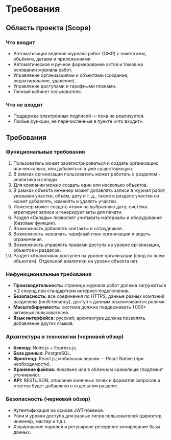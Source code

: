 # Требования

## Область проекта (Scope)

### Что входит

- Автоматизация ведения журнала работ (ОЖР) с пикетажем, объёмом, датами и приложениями.
- Автоматическое и ручное формирование актов и томов на основании журнала работ.
- Управление организациями и объектами (создание, редактирование, удаление).
- Управление доступами и тарифными планами.
- Личный кабинет пользователя.

### Что не входит

- Поддержка электронных подписей — пока не реализуется.
- Любые функции, не перечисленные в пункте «что входит».

## Требования

### Функциональные требования

1. Пользователь может зарегистрироваться и создать организацию или несколько, или добавиться в уже существующую.
2. В рамках организации пользователь может работать с разделом - аналитика и склады.
3. Для компании можно создать один или несколько объектов.
4. В рамках объекта инженер может добавлять записи в журнал работ, указывая участки, объём, дату и т. д., также в разделе участки он может добавлять, изменять и удалять участки.
5. Инженер может создать «том» на выбранную дату; система агрегирует записи и генерирует акты для печати.
6. Раздел «Склады» позволяет учитывать материалы и оборудование (базовые функции).
7. Возможность добавлять контакты и сотрудников.
8. Возможность назначать тарифный план организации и видеть ограничения.
9. Возможность управлять правами доступа на уровне организации, объектов и разделов.
10. Раздел «Аналитика» доступен на уровне организации (свод по всем объектам). Отдельной аналитики на уровне объекта нет.


### Нефункциональные требования

- **Производительность:** страница журнала работ должна загружаться ≤ 2 секунд при стандартном интернет‑подключении.
- **Безопасность:** все соединения по HTTPS; данные разных компаний разделены (multi‑tenancy), доступ к данным ограничивается ролями.
- **Масштабируемость:** система должна поддерживать 1 000+ активных пользователей.
- **Язык интерфейса:** русский; архитектура должна позволять добавление других языков.

### Архитектура и технологии (черновой обзор)

- **Бэкенд:** Node.js + Express.js.
- **База данных:** PostgreSQL.
- **Фронтенд:** React.js; мобильная версия — React Native (при необходимости).
- **Хранение файлов:** локально или в облачном хранилище (подлежит уточнению).
- **API:** REST/JSON; описание конечных точек и форматов запросов и ответов будет добавлено в отдельном разделе.

### Безопасность (черновой обзор)

- Аутентификация на основе JWT‑токенов.
- Роли и уровни доступа для разных типов пользователей (директор, инженер, мастер и т.д.).
- Хэширование паролей и регулярное резервное копирование базы данных.


